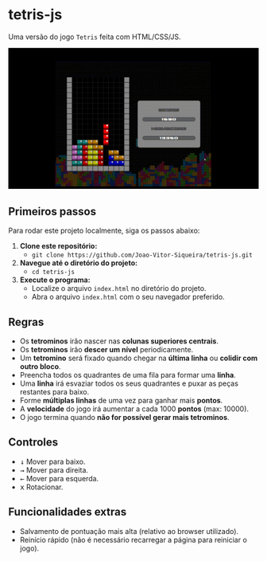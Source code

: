 # tetris-js

Uma versão do jogo `Tetris` feita com HTML/CSS/JS.

![GIF demo](assets/imgs/tetrisJs.gif)

## Primeiros passos

Para rodar este projeto localmente, siga os passos abaixo:

1. **Clone este repositório:**
    - ```git clone https://github.com/Joao-Vitor-Siqueira/tetris-js.git```
2. **Navegue até o diretório do projeto:**
    - ```cd tetris-js```
3. **Execute o programa:**
    - Localize o arquivo `index.html` no diretório do projeto.
    - Abra o arquivo `index.html` com o seu navegador preferido.
  
## Regras
  - Os **tetrominos** irão nascer nas **colunas superiores centrais**.
  - Os **tetrominos** irão **descer um nível** periodicamente.
  - Um **tetromino** será fixado quando chegar na **última linha** ou **colidir com outro bloco**.
  - Preencha todos os quadrantes de uma fila para formar uma **linha**.
  - Uma **linha** irá esvaziar todos os seus quadrantes e puxar as peças restantes para baixo.
  - Forme **múltiplas linhas** de uma vez para ganhar mais **pontos**.
  - A **velocidade** do jogo irá aumentar a cada 1000 **pontos** (max: 10000).
  - O jogo termina quando **não for possível gerar mais tetrominos**.

## Controles

- <kbd>&#8595;</kbd> Mover para baixo.
- <kbd>&#8594;</kbd> Mover para direita.
- <kbd>&#8592;</kbd> Mover para esquerda.
- <kbd>x</kbd> Rotacionar.

## Funcionalidades extras

- Salvamento de pontuação mais alta (relativo ao browser utilizado).
- Reinício rápido (não é necessário recarregar a página para reiniciar o jogo).